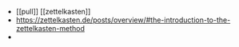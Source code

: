 - [[pull]] [[zettelkasten]]
- https://zettelkasten.de/posts/overview/#the-introduction-to-the-zettelkasten-method
-